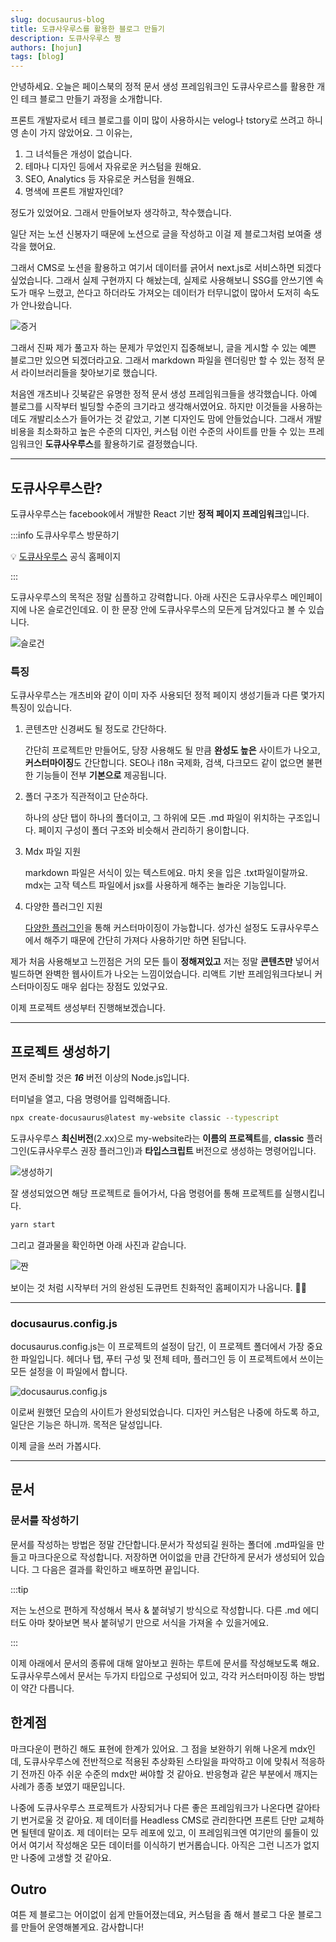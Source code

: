 ```yaml
---
slug: docusaurus-blog
title: 도큐사우루스를 활용한 블로그 만들기
description: 도큐사우루스 짱
authors: [hojun]
tags: [blog]
---
```


안녕하세요. 오늘은 페이스북의 정적 문서 생성 프레임워크인 도큐사우르스를 활용한 개인 테크 블로그 만들기 과정을 소개합니다.

<!--truncate-->

프론트 개발자로서 테크 블로그를 이미 많이 사용하시는 velog나 tstory로 쓰려고 하니 영 손이 가지 않았어요. 그 이유는,

1. 그 녀석들은 개성이 없습니다.
2. 테마나 디자인 등에서 자유로운 커스텀을 원해요.
3. SEO, Analytics 등 자유로운 커스텀을 원해요.
4. 명색에 프론트 개발자인데?

정도가 있었어요. 그래서 만들어보자 생각하고, 착수했습니다.

일단 저는 노션 신봉자기 때문에 노션으로 글을 작성하고 이걸 제 블로그처럼 보여줄 생각을 했어요.

그래서 CMS로 노션을 활용하고 여기서 데이터를 긁어서 next.js로 서비스하면 되겠다 싶었습니다. 그래서 실제 구현까지 다 해놨는데, 실제로 사용해보니 SSG를 안쓰기엔 속도가 매우 느렸고, 쓴다고 하더라도 가져오는 데이터가 터무니없이 많아서 도저히 속도가 안나왔습니다.

![증거](1.png)

그래서 진짜 제가 풀고자 하는 문제가 무었인지 집중해보니, 글을 게시할 수 있는 예쁜 블로그만 있으면 되겠더라고요. 그래서 markdown 파일을 렌더링만 할 수 있는 정적 문서 라이브러리들을 찾아보기로 했습니다.

처음엔 개츠비나 깃북같은 유명한 정적 문서 생성 프레임워크들을 생각했습니다. 아예 블로그를 시작부터 빌딩할 수준의 크기라고 생각해서였어요. 하지만 이것들을 사용하는데도 개발리소스가 들어가는 것 같았고, 기본 디자인도 맘에 안들었습니다. 그래서 개발비용을 최소화하고 높은 수준의 디자인, 커스텀 이런 수준의 사이트를 만들 수 있는 프레임워크인 **도큐사우루스**를 활용하기로 결정했습니다.

---

## 도큐사우루스란?

도큐사우루스는 facebook에서 개발한 React 기반 **정적 페이지 프레임워크**입니다.

:::info 도큐사우루스 방문하기

💡 [도큐사우루스](https://docusaurus.io/ko/) 공식 홈페이지

:::

도큐사우루스의 목적은 정말 심플하고 강력합니다. 아래 사진은 도큐사우루스 메인페이지에 나온 슬로건인데요. 이 한 문장 안에 도큐사우루스의 모든게 담겨있다고 볼 수 있습니다.

![슬로건](./docusaurus-slog.png)

### 특징

도큐사우루스는 개츠비와 같이 이미 자주 사용되던 정적 페이지 생성기들과 다른 몇가지 특징이 있습니다.

1. 콘텐츠만 신경써도 될 정도로 간단하다.

   간단히 프로젝트만 만들어도, 당장 사용해도 될 만큼 **완성도 높은** 사이트가 나오고, **커스터마이징**도 간단합니다.
   SEO나 i18n 국제화, 검색, 다크모드 같이 없으면 불편한 기능들이 전부 **기본으로** 제공됩니다.

2. 폴더 구조가 직관적이고 단순하다.

   하나의 상단 탭이 하나의 폴더이고, 그 하위에 모든 .md 파일이 위치하는 구조입니다.
   페이지 구성이 폴더 구조와 비슷해서 관리하기 용이합니다.

3. Mdx 파일 지원

   markdown 파일은 서식이 있는 텍스트에요. 마치 옷을 입은 .txt파일이랄까요. mdx는 고작 텍스트 파일에서 jsx를 사용하게 해주는 놀라운 기능입니다.

4. 다양한 플러그인 지원

   [다양한 플러그인](https://docusaurus.io/ko/docs/api/plugins)을 통해 커스터마이징이 가능합니다. 성가신 설정도 도큐사우루스에서 해주기 때문에 간단히 가져다 사용하기만 하면 된답니다.

제가 처음 사용해보고 느낀점은 거의 모든 틀이 **정해져있고** 저는 정말 **콘텐츠만** 넣어서 빌드하면 완벽한 웹사이트가 나오는 느낌이었습니다. 리액트 기반 프레임워크다보니 커스터마이징도 매우 쉽다는 장점도 있었구요.

이제 프로젝트 생성부터 진행해보겠습니다.

---

## 프로젝트 생성하기

먼저 준비할 것은 **_16_** 버전 이상의 Node.js입니다.

터미널을 열고, 다음 명령어를 입력해줍니다.

```bash
npx create-docusaurus@latest my-website classic --typescript
```

도큐사우루스 **최신버전**(2.xx)으로 my-website라는 **이름의 프로젝트**를, **classic** 플러그인(도큐사우루스 권장 플러그인)과 **타입스크립트** 버전으로 생성하는 명령어입니다.

![생성하기](./create-docusaurus.png)

잘 생성되었으면 해당 프로젝트로 들어가서, 다음 명령어를 통해 프로젝트를 실행시킵니다.

```bash
yarn start
```

그리고 결과물을 확인하면 아래 사진과 같습니다.

![짠](./docusaurus-done.png)

보이는 것 처럼 시작부터 거의 완성된 도큐먼트 친화적인 홈페이지가 나옵니다. 👍🏻

---

### docusaurus.config.js

docusaurus.config.js는 이 프로젝트의 설정이 담긴, 이 프로젝트 폴더에서 가장 중요한 파일입니다. 헤더나 탭, 푸터 구성 및 전체 테마, 플러그인 등 이 프로젝트에서 쓰이는 모든 설정을 이 파일에서 합니다.

![docusaurus.config.js](./config.png)

이로써 원했던 모습의 사이트가 완성되었습니다. 디자인 커스텀은 나중에 하도록 하고, 일단은 기능은 하니까. 목적은 달성입니다.

이제 글을 쓰러 가봅시다.

---

## 문서

### 문서를 작성하기

문서를 작성하는 방법은 정말 간단합니다.문서가 작성되길 원하는 폴더에 .md파일을 만들고 마크다운으로 작성합니다. 저장하면 어이없을 만큼 간단하게 문서가 생성되어 있습니다. 그 다음은 결과를 확인하고 배포하면 끝입니다.

:::tip

저는 노션으로 편하게 작성해서 복사 & 붙혀넣기 방식으로 작성합니다. 다른 .md 에디터도 아마 찾아보면 복사 붙혀넣기 만으로 서식을 가져올 수 있을거에요.

:::

이제 아래에서 문서의 종류에 대해 알아보고 원하는 루트에 문서를 작성해보도록 해요. 도큐사우루스에서 문서는 두가지 타입으로 구성되어 있고, 각각 커스터마이징 하는 방법이 약간 다릅니다.

## 한계점

마크다운이 편하긴 해도 표현에 한계가 있어요. 그 점을 보완하기 위해 나온게 mdx인데, 도큐사우루스에 전반적으로 적용된 추상화된 스타일을 파악하고 이에 맞춰서 적응하기 전까진 아주 쉬운 수준의 mdx만 써야할 것 같아요. 반응형과 같은 부분에서 깨지는 사례가 종종 보였기 때문입니다.

나중에 도큐사우루스 프로젝트가 사장되거나 다른 좋은 프레임워크가 나온다면 갈아타기 번거로울 것 같아요. 제 데이터를 Headless CMS로 관리한다면 프론트 단만 교체하면 될텐데 말이죠. 제 데이터는 모두 레포에 있고, 이 프레임워크엔 여기만의 룰들이 있어서 여기서 작성해온 모든 데이터를 이식하기 번거롭습니다. 아직은 그런 니즈가 없지만 나중에 고생할 것 같아요.

## Outro

여튼 제 블로그는 어이없이 쉽게 만들어졌는데요, 커스텀을 좀 해서 블로그 다운 블로그를 만들어 운영해볼게요. 감사합니다!
